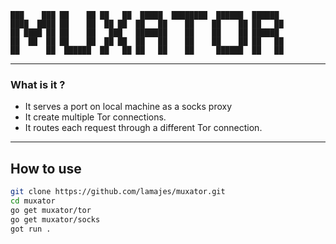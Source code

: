 ```text
███    ███ ██    ██ ██   ██  █████  ████████  ██████  ██████  
████  ████ ██    ██  ██ ██  ██   ██    ██    ██    ██ ██   ██ 
██ ████ ██ ██    ██   ███   ███████    ██    ██    ██ ██████  
██  ██  ██ ██    ██  ██ ██  ██   ██    ██    ██    ██ ██   ██ 
██      ██  ██████  ██   ██ ██   ██    ██     ██████  ██   ██
```
---
### What is it ?
* It serves a port on local machine as a socks proxy
* It create multiple Tor connections.
* It routes each request through a different Tor connection.

---

## How to use
```bash
git clone https://github.com/lamajes/muxator.git
cd muxator
go get muxator/tor
go get muxator/socks
got run .
```
